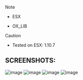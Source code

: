 > [!NOTE]
> - ESX
> - <p>OX_LIB</p>


> [!CAUTION]
> - Tested on ESX: 1.10.7

## SCREENSHOTS:
![image](https://github.com/inQer5/iQ-CarWash/assets/145898779/d732cd2d-7ccd-4fab-b634-f1d70439600a)
![image](https://github.com/inQer5/iQ-CarWash/assets/145898779/68ea7689-2d37-4393-951b-1f6da444bd2d)
![image](https://github.com/inQer5/iQ-CarWash/assets/145898779/ed047e41-c984-4f5c-86bf-2664b8099ad0)
![image](https://github.com/inQer5/iQ-CarWash/assets/145898779/ac050f17-c129-448e-a994-4fb9bf4b3dd1)
